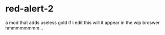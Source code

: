 # red-alert-2
a mod that adds useless gold
if i edit this will it appear in the wip broswer hmmmmmmmm...
